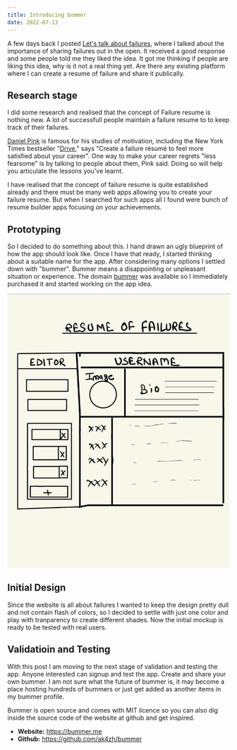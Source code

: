 ```yaml
---
title: Introducing bummer
date: 2022-07-13
---
```


A few days back I posted [Let's talk about failures](./lets-talk-about-failures), where I talked about the importance of sharing failures out in the open. It received a good response and some people told me they liked the idea. It got me thinking if people are liking this idea, why is it not a real thing yet. Are there any existing platform where I can create a resume of failure and share it publically.

## Research stage
I did some research and realised that the concept of Failure resume is nothing new. A lot of successfull people maintain a failure resume to to keep track of their failures.

[Daniel Pink](https://www.danpink.com/) is famous for his studies of motivation, including the New York Times bestseller "[Drive](https://www.amazon.com/Drive-Surprising-Truth-About-Motivates/dp/1594484805)," says "Create a failure résumé to feel more satisfied about your career". One way to make your career regrets "less fearsome" is by talking to people about them, Pink said. Doing so will help you articulate the lessons you've learnt.

I have realised that the concept of failure resume is quite established already and there must be many web apps allowing you to create your failure resume. But when I searched for such apps all I found were bunch of resume builder apps focusing on your achievements.

## Prototyping
So I decided to do something about this. I hand drawn an ugly blueprint of how the app should look like. Once I have that ready, I started thinking about a suitable name for the app. After considering many options I settled down with "bummer".  Bummer means a disappointing or unpleasant situation or experience. The domain [bummer](https://bummer.me) was available so I immediately purchased it and started working on the app idea.

![Bummer Blueprint](./bummer-blueprint.png)

## Initial Design
Since the website is all about failures I wanted to keep the design pretty dull and not contain flash of colors, so I decided to settle with just one color and play with tranparency to create different shades. Now the initial mockup is ready to be tested with real users.

## Validatioin and Testing
With this post I am moving to the next stage of validation and testing the app. Anyone interested can signup and test the app. Create and share your own bummer. I am not sure what the future of bummer is, it may become a place hosting hundreds of bummers or just get added as another items in my bummer profile.

Bummer is open source and comes with MIT licence so you can also dig inside the source code of the website at github and get inspired.
- **Website:** https://bummer.me
- **Github:** https://github.com/ak4zh/bummer